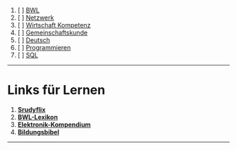 
1. [ ] [BWL](BWL.md)
2. [ ] [Netzwerk](Netzwerk.md)
3. [ ] [Wirtschaft Kompetenz](Wirtschaft_Kompetenz.md)
4. [ ] [Gemeinschaftskunde](Gemeinschaftskunde.md)
5. [ ] [Deutsch](Deutsch.md)
6. [ ] [Programmieren](Programmieren.md)
7. [ ] [SQL](SQL.md)

---
# Links für Lernen

1.   [**Srudyflix**](https://studyflix.de/)
2.  [**BWL-Lexikon**](https://www.bwl-lexikon.de/)
3.  [**Elektronik-Kompendium**](https://www.elektronik-kompendium.de/)
4. [**Bildungsbibel**](https://bildungsbibel.de)

---

